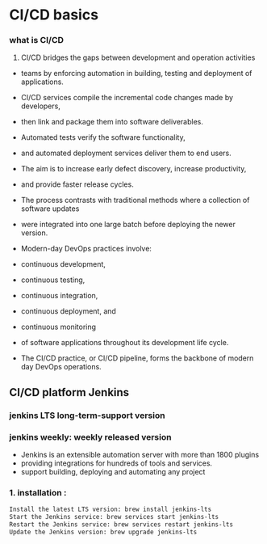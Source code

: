 # CI/CD basics

### what is CI/CD

1. CI/CD bridges the gaps between development and operation activities
- teams by enforcing automation in building, testing and deployment of applications. 
- CI/CD services compile the incremental code changes made by developers, 
- then link and package them into software deliverables. 
- Automated tests verify the software functionality, 
- and automated deployment services deliver them to end users. 
- The aim is to increase early defect discovery, increase productivity, 
- and provide faster release cycles. 
- The process contrasts with traditional methods where a collection of software updates
- were integrated into one large batch before deploying the newer version. 
- Modern-day DevOps practices involve:

- continuous development,
- continuous testing,
- continuous integration,
- continuous deployment, and
- continuous monitoring
- of software applications throughout its development life cycle. 
- The CI/CD practice, or CI/CD pipeline, forms the backbone of modern day DevOps operations.

## CI/CD platform Jenkins

### jenkins LTS long-term-support version
### jenkins weekly: weekly released version

- Jenkins is an extensible automation server with more than 1800 plugins 
- providing integrations for hundreds of tools and services. 
- support building, deploying and automating any project

### 1. installation :
```sh
Install the latest LTS version: brew install jenkins-lts
Start the Jenkins service: brew services start jenkins-lts
Restart the Jenkins service: brew services restart jenkins-lts
Update the Jenkins version: brew upgrade jenkins-lts

```


